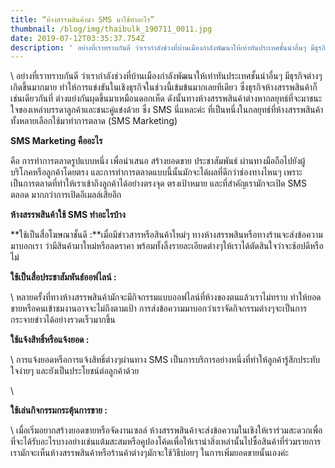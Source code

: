 ```yaml
---
title: “ห้างสรรพสินค้านำ SMS มาใช้ทำอะไร”
thumbnail: /blog/img/thaibulk_190711_0011.jpg
date: 2019-07-12T03:35:37.754Z
description: ' อย่างที่เราทราบกันดี ว่าเรากำลังช่วงที่บ้านเมืองกำลังพัฒนาให้เท่าทันประเทศชั้นนำอื่นๆ มีธุรกิจต่างๆเกิดขึ้นมากมาย ทำให้การแข่งขันในเชิงธุรกิจในช่วงนี้เข้มข้นมากเลยทีเดียว ซึ่งธุรกิจห้างสรรพสินค้าก็เช่นเดียวกันที่ ต่างแย่งกันผุดขึ้นมาเหมือนดอกเห็ด ดังนั้นทางห้างสรรพสินค้าต่างหากลยุทธ์ที่จะมาชนะใจของเหล่าบรรดาลูกค้าและชนะคู่แข่งด้วย ซึ่ง SMS นี่แหละค่ะ ที่เป็นหนึ่งในกลยุทธ์ที่ห้างสรรพสินค้าทั้งหลายเลือกใช้มาทำการตลาด (SMS Marketing)'
---
```

\    อย่างที่เราทราบกันดี ว่าเรากำลังช่วงที่บ้านเมืองกำลังพัฒนาให้เท่าทันประเทศชั้นนำอื่นๆ มีธุรกิจต่างๆเกิดขึ้นมากมาย ทำให้การแข่งขันในเชิงธุรกิจในช่วงนี้เข้มข้นมากเลยทีเดียว ซึ่งธุรกิจห้างสรรพสินค้าก็เช่นเดียวกันที่ ต่างแย่งกันผุดขึ้นมาเหมือนดอกเห็ด ดังนั้นทางห้างสรรพสินค้าต่างหากลยุทธ์ที่จะมาชนะใจของเหล่าบรรดาลูกค้าและชนะคู่แข่งด้วย ซึ่ง SMS นี่แหละค่ะ ที่เป็นหนึ่งในกลยุทธ์ที่ห้างสรรพสินค้าทั้งหลายเลือกใช้มาทำการตลาด (SMS Marketing)



**SMS Marketing คืออะไร**



 คือ การทำการตลาดรูปแบบหนึ่ง เพื่อนำเสนอ สร้างยอดขาย ประชาสัมพันธ์ ผ่านทางมือถือไปยังผู้บริโภคหรือลูกค้าโดยตรง และการทำการตลาดแบบนี้นั้นมักจะได้ผลที่ดีกว่าช่องทางไหนๆ เพราะเป็นการตลาดที่ทำให้เราเข้าถึงลูกค้าได้อย่างตรงจุด ตรงเป้าหมาย และที่สำคัญเรามักจะเปิด SMS ตลอด มากกว่าการเปิดอีเมลล์เสียอีก



**ห้างสรรพสินค้าใช้ SMS ทำอะไรบ้าง**



**ใช้เป็นสื่อโฆษณาชั้นดี :**เมื่อมีข่าวสารหรือสินค้าใหม่ๆ ทางห้างสรรพสินหรือทางร้านจะส่งข้อความมาบอกเรา ว่ามีสินค้ามาใหม่หรือลดราคา พร้อมทั้งลิ้งรายละเอียดต่างๆให้เราได้ตัดสินใจว่าจะช้อปดีหรือไม่



**ใช้เป็นสื่อประชาสัมพันธ์ออฟไลน์ :**

\    หลายครั้งที่ทางห้างสรรพสินค้ามักจะมีกิจกรรมแบบออฟไลน์ที่ห้างของตนแล้วเราไม่ทราบ ทำให้ยอดขายหรือคนเข้าชมงานอาจจะไม่ถึงตามเป้า การส่งข้อความมาบอกว่าเราจัดกิจกรรมต่างๆจะเป็นการกระจายข่าวได้อย่างรวดเร็วมากขึ้น



**ใช้แจ้งสิทธิ์หรือแจ้งยอด :**

\    การแจ้งยอดหรือการแจ้งสิทธิ์ต่างๆผ่านทาง SMS เป็นการบริการอย่างหนึ่งที่ทำให้ลูกค้ารู้สึกประทับใจง่ายๆ และยังเป็นประโยชน์ต่อลูกค้าด้วย

\    

**ใช้เล่นกิจกรรมกระตุ้นการขาย :**

\    เมื่อเริ่มอยากสร้างยอดขายหรือจัดงานเซลล์ ห้างสรรพสินค้าจะส่งข้อความในเชิงให้เราร่วมสะดวกเพื่อที่จะได้รับอะไรบางอย่างเช่นแต้มสะสมหรือคูปองโค้ดเพื่อให้เรานำสิ่งเหล่านั้นไปซื้อสินค้าที่ร่วมรายการ เรามักจะเห็นห้างสรรพสินค้าหรือร้านค้าต่างๆมักจะใช้วิธีบ่อยๆ ในการเพิ่มยอดขายนั้นเองค่ะ
